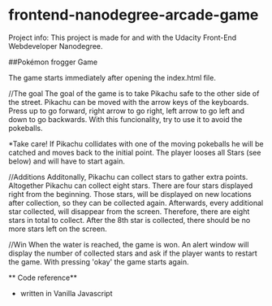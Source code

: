 ﻿frontend-nanodegree-arcade-game
===============================
Project info:
This project is made for and with the Udacity Front-End Webdeveloper Nanodegree.



##Pokémon frogger Game

The game starts immediately after opening the index.html file.

//The goal 
The goal of the game is to take Pikachu safe to the other side of the street.
Pikachu can be moved with the arrow keys of the keyboards. Press up to go forward, right arrow to go right, left arrow to go left
and down to go backwards. With this funcionality, try to use it to avoid the pokeballs.

*Take care!
If Pikachu collidates with one of the moving pokeballs he will be catched and
moves back to the initial point. The player looses all Stars (see below) and will have to start again.

//Additions
Additonally, Pikachu can collect stars to gather extra points.
Altogether Pikachu can collect eight stars. There are four stars displayed right from the beginning.
Those stars, will be displayed on new locations after collection,
so they can be collected again. Afterwards, every additional star collected, will disappear
from the screen. Therefore, there are eight stars in total to collect.
After the 8th star is collected, there should be no more stars left on the screen.

//Win 
When the water is reached, the game is won. An alert window will display the number of collected stars and ask
if the player wants to restart the game. With pressing 'okay' the game starts again.


** Code reference**
- written in Vanilla Javascript
